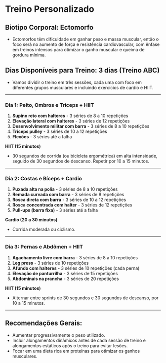 # Treino Personalizado

## Biotipo Corporal: Ectomorfo
- Ectomorfos têm dificuldade em ganhar peso e massa muscular, então o foco será no aumento de força e resistência cardiovascular, com ênfase em treinos intensos para otimizar o ganho muscular e queima de gordura mínima.

## Dias Disponíveis para Treino: 3 dias (Treino ABC)
- Vamos dividir o treino em três sessões, cada uma com foco em diferentes grupos musculares e incluindo exercícios de cardio e HIIT.

---

### **Dia 1: Peito, Ombros e Tríceps + HIIT**
1. **Supino reto com halteres** - 3 séries de 8 a 10 repetições
2. **Elevação lateral com halteres** - 3 séries de 12 repetições
3. **Desenvolvimento militar com barra** - 3 séries de 8 a 10 repetições
4. **Tríceps pulley** - 3 séries de 10 a 12 repetições
5. **Flexões** - 3 séries até a falha

**HIIT (15 minutos)**
- 30 segundos de corrida (ou bicicleta ergométrica) em alta intensidade, seguido de 30 segundos de descanso. Repetir por 10 a 15 minutos.

---

### **Dia 2: Costas e Bíceps + Cardio**
1. **Puxada alta na polia** - 3 séries de 8 a 10 repetições
2. **Remada curvada com barra** - 3 séries de 8 repetições
3. **Rosca direta com barra** - 3 séries de 10 a 12 repetições
4. **Rosca concentrada com halter** - 3 séries de 12 repetições
5. **Pull-ups (barra fixa)** - 3 séries até a falha

**Cardio (20 a 30 minutos)**
- Corrida moderada ou ciclismo.

---

### **Dia 3: Pernas e Abdômen + HIIT**
1. **Agachamento livre com barra** - 3 séries de 8 a 10 repetições
2. **Leg press** - 3 séries de 10 repetições
3. **Afundo com halteres** - 3 séries de 10 repetições (cada perna)
4. **Elevação de panturrilha** - 3 séries de 15 repetições
5. **Abdominais na prancha** - 3 séries de 20 repetições

**HIIT (15 minutos)**
- Alternar entre sprints de 30 segundos e 30 segundos de descanso, por 10 a 15 minutos.

---

## Recomendações Gerais:
- Aumentar progressivamente o peso utilizado.
- Incluir alongamentos dinâmicos antes de cada sessão de treino e alongamentos estáticos após o treino para evitar lesões.
- Focar em uma dieta rica em proteínas para otimizar os ganhos musculares.

